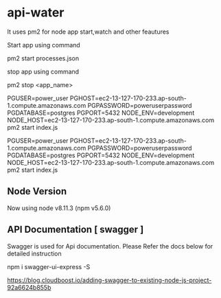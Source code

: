 # api-water
It uses pm2 for node app start,watch and other feautures

Start app using command

pm2 start processes.json

stop app using command

pm2 stop <app_name>

PGUSER=power_user PGHOST=ec2-13-127-170-233.ap-south-1.compute.amazonaws.com PGPASSWORD=poweruserpassword PGDATABASE=postgres PGPORT=5432 NODE_ENV=development NODE_HOST=ec2-13-127-170-233.ap-south-1.compute.amazonaws.com pm2 start index.js

PGUSER=power_user PGHOST=ec2-13-127-170-233.ap-south-1.compute.amazonaws.com PGPASSWORD=poweruserpassword PGDATABASE=postgres PGPORT=5432 NODE_ENV=development NODE_HOST=ec2-13-127-170-233.ap-south-1.compute.amazonaws.com pm2 start index.js

Node Version 
---------------
Now using node v8.11.3 (npm v5.6.0)

API Documentation [ swagger ]
------------------

Swagger is used for Api documentation. Please Refer the docs below for detailed instruction

npm i swagger-ui-express -S

https://blog.cloudboost.io/adding-swagger-to-existing-node-js-project-92a6624b855b
